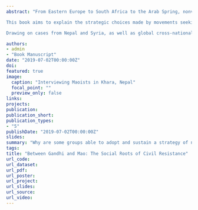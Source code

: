 ```yaml
---
abstract: "From Eastern Europe to South Africa to the Arab Spring, nonviolent action has proven capable of overthrowing autocratic regimes and bringing about revolutionary political change. In fact, recent research suggests that nonviolent movements are more than twice as effective in achieving their goals than violent ones. But these bold findings about nonviolent effectiveness leave open the question of how and when groups choose to initiate a campaign of civil resistance to begin with. Why are some groups able to adopt and sustain a strategy of nonviolent civil resistance while others are either unwilling or unable to do so? Is there anything groups or outside actors can do to increase movements' abilities to initiate and maintain a nonviolent strategy? 

This book aims to explain the strategic choices made by movements seeking regime change. My argument is that civil resistance requires challenger organizations to possess certain underlying social network characteristics in order to activate three key mechanisms that are critical to the strategic logic of nonviolent action: mass mobilization, defection, and `backfire' against repression. Movements lacking social overlap will fail to get a nonviolent campaign off the ground and will be forced to either resign themselves to the political status quo or consider an alternative strategy. 

Drawing on cases from Nepal and Syria, as well as global cross-national data, the book details the processes through which challenger organizations collect information, deliberate, and decide on whether a strategy of exclusively nonviolent resistance may be viable. I develop a relational theory, showing how the social ties that underpin challenger organizations shape their ability and willingness to attempt regime change using nonviolent means alone."

authors:
- admin
- "Book Manuscript"
date: "2019-07-02T00:00:00Z"
doi:
featured: true
image:
  caption: "Interviewing Maoists in Khara, Nepal"
  focal_point: ""
  preview_only: false
links:
projects:
publication: 
publication_short: 
publication_types:
- "5"
publishDate: "2019-07-02T00:00:00Z"
slides: 
summary: "Why are some groups able to adopt and sustain a strategy of nonviolent civil resistance while others are either unwilling or unable to do so? Drawing on cases from Nepal and Syria, as well as global cross-national data, the book details the processes through which challenger organizations collect information, deliberate, and decide on whether a strategy of exclusively nonviolent resistance may be viable. I develop a relational theory, showing how the social ties that underpin challenger organizations shape their ability and willingness to attempt regime change using nonviolent means alone."
tags:
title: "Between Gandhi and Mao: The Social Roots of Civil Resistance"
url_code: 
url_dataset:
url_pdf: 
url_poster: 
url_project: 
url_slides: 
url_source: 
url_video: 
---
```


